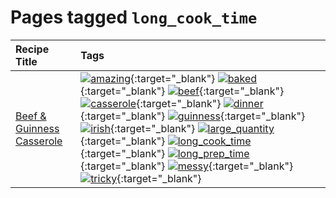 # Pages tagged `long_cook_time`

|Recipe Title|Tags
|:---|:---|
|[Beef & Guinness Casserole](../recipes/beefandguinnesscasserole.md)|[![amazing](https://img.shields.io/badge/tag-amazing-3faa68)](tags/amazing.md){:target="_blank"} [![baked](https://img.shields.io/badge/tag-baked-c5d714)](tags/baked.md){:target="_blank"} [![beef](https://img.shields.io/badge/tag-beef-93e32e)](tags/beef.md){:target="_blank"} [![casserole](https://img.shields.io/badge/tag-casserole-c5a27b)](tags/casserole.md){:target="_blank"} [![dinner](https://img.shields.io/badge/tag-dinner-945e60)](tags/dinner.md){:target="_blank"} [![guinness](https://img.shields.io/badge/tag-guinness-5f1085)](tags/guinness.md){:target="_blank"} [![irish](https://img.shields.io/badge/tag-irish-f3232d)](tags/irish.md){:target="_blank"} [![large_quantity](https://img.shields.io/badge/tag-large_quantity-424c13)](tags/large_quantity.md){:target="_blank"} [![long_cook_time](https://img.shields.io/badge/tag-long_cook_time-29c88d)](tags/long_cook_time.md){:target="_blank"} [![long_prep_time](https://img.shields.io/badge/tag-long_prep_time-786ed6)](tags/long_prep_time.md){:target="_blank"} [![messy](https://img.shields.io/badge/tag-messy-8ce6fc)](tags/messy.md){:target="_blank"} [![tricky](https://img.shields.io/badge/tag-tricky-b62aa6)](tags/tricky.md){:target="_blank"}|
